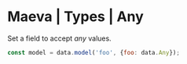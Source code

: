 Maeva | Types | Any
===

Set a field to accept _any_ values.

```javascript
const model = data.model('foo', {foo: data.Any});
```

